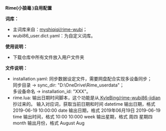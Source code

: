 **Rime(小狼毫 )自用配置**

**词库：**
  * 主词库来自：[myshiqiqi/rime-wubi](https://github.com/myshiqiqi/rime-wubi)；
  * wubi86_user.dict.yaml：为自定义词库。
    
**使用说明：**

  - 下载仓库中所有文件放入用户文件夹

**文件说明：**
  
  * installation.yaml: 同步数据设定文件，需要网盘配合实现多设备同步；    
    同步目录 → sync_dir: "D:\\OneDrive\\Rime_userdata"；    
    多设备命名 → installation_id: "XXX"。
  * rime.lua: 输出日期时间脚本，这个功能是从[ KyleBing/rime-wubi86-jidian ](https://github.com/KyleBing/rime-wubi86-jidian)抄过来的。 
      输入对应词，获取当前日期和时间 
         datetime 输出日期，格式 2019-06-19 10:00:00 
         date 输出日期，格式 2019年06月19日 2019-06-19 
         time 输出时间，格式 10:00 10:000
         week 输出星期，格式 周四 星期四 
         month 输出月份，格式 August Aug

